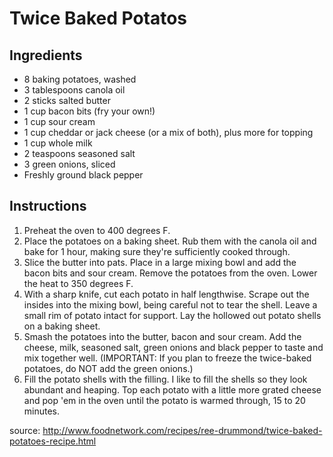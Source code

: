 # Twice Baked Potatos
## Ingredients
- 8 baking potatoes, washed
- 3 tablespoons canola oil
- 2 sticks salted butter
- 1 cup bacon bits (fry your own!)
- 1 cup sour cream
- 1 cup cheddar or jack cheese (or a mix of both), plus more for topping
- 1 cup whole milk
- 2 teaspoons seasoned salt
- 3 green onions, sliced
- Freshly ground black pepper

## Instructions
1. Preheat the oven to 400 degrees F.
1. Place the potatoes on a baking sheet. Rub them with the canola oil and bake for 1 hour, making sure they're sufficiently cooked through.
1. Slice the butter into pats. Place in a large mixing bowl and add the bacon bits and sour cream. Remove the potatoes from the oven. Lower the heat to 350 degrees F.
1. With a sharp knife, cut each potato in half lengthwise. Scrape out the insides into the mixing bowl, being careful not to tear the shell. Leave a small rim of potato intact for support. Lay the hollowed out potato shells on a baking sheet.
1. Smash the potatoes into the butter, bacon and sour cream. Add the cheese, milk, seasoned salt, green onions and black pepper to taste and mix together well. (IMPORTANT: If you plan to freeze the twice-baked potatoes, do NOT add the green onions.)
1. Fill the potato shells with the filling. I like to fill the shells so they look abundant and heaping. Top each potato with a little more grated cheese and pop 'em in the oven until the potato is warmed through, 15 to 20 minutes.


source: http://www.foodnetwork.com/recipes/ree-drummond/twice-baked-potatoes-recipe.html
